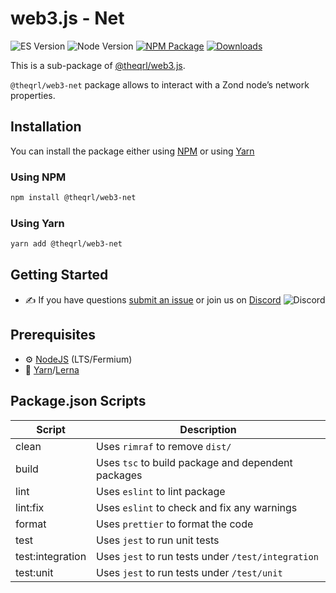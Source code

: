 
# web3.js - Net

![ES Version](https://img.shields.io/badge/ES-2020-yellow)
![Node Version](https://img.shields.io/badge/node-14.x-green)
[![NPM Package](https://img.shields.io/npm/v/@theqrl/web3-net)](https://www.npmjs.com/package/@theqrl/web3-net)
[![Downloads](https://img.shields.io/npm/v/@theqrl/web3-net)](https://www.npmjs.com/package/@theqrl/web3-net)

This is a sub-package of [@theqrl/web3.js](https://github.com/theqrl/web3.js).

`@theqrl/web3-net` package allows to interact with a Zond node’s network properties.

## Installation

You can install the package either using [NPM](https://www.npmjs.com/package/@theqrl/web3-net) or using [Yarn](https://yarnpkg.com/package/@theqrl/web3-net)

### Using NPM

```bash
npm install @theqrl/web3-net
```

### Using Yarn

```bash
yarn add @theqrl/web3-net
```

## Getting Started

-   :writing_hand: If you have questions [submit an issue](https://github.com/theqrl/web3.js/issues/new) or join us on [Discord](https://theqrl.org/discord)
    ![Discord](https://img.shields.io/discord/357604137204056065.svg?label=Discord&logo=discord)

## Prerequisites

-   :gear: [NodeJS](https://nodejs.org/) (LTS/Fermium)
-   :toolbox: [Yarn](https://yarnpkg.com/)/[Lerna](https://lerna.js.org/)

## Package.json Scripts

| Script           | Description                                        |
| ---------------- | -------------------------------------------------- |
| clean            | Uses `rimraf` to remove `dist/`                    |
| build            | Uses `tsc` to build package and dependent packages |
| lint             | Uses `eslint` to lint package                      |
| lint:fix         | Uses `eslint` to check and fix any warnings        |
| format           | Uses `prettier` to format the code                 |
| test             | Uses `jest` to run unit tests                      |
| test:integration | Uses `jest` to run tests under `/test/integration` |
| test:unit        | Uses `jest` to run tests under `/test/unit`        |

[docs]: https://docs.theqrl.org/
[repo]: https://github.com/theqrl/web3.js/tree/main/packages/web3-net
[npm-image]: https://img.shields.io/github/package-json/v/theqrl/web3.js/main?filename=packages%2Fweb3-net%2Fpackage.json
[npm-url]: https://npmjs.org/package/@theqrl/web3-net
[downloads-image]: https://img.shields.io/npm/dm/@theqrl/web3-net?label=npm%20downloads
